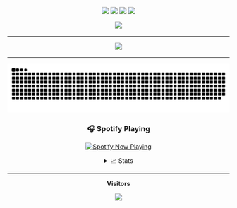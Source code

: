 <p align="center"> 
   <img src="https://img.shields.io/badge/-JavaScript-black?style=flat-square&logo=javascript" /> 
   <img src="https://img.shields.io/badge/-TypeScript-black?style=flat-square&logo=typescript" /> 
   <img src="https://img.shields.io/badge/-Node.js-black?style=flat-square&logo=Node.js" /> 
   <img src="https://img.shields.io/badge/-GitHub-black?style=flat-square&logo=github" /> <br> 
 </p> 
  
 <div align="center"> 
  
 ![](https://github-readme-streak-stats.herokuapp.com/?user=Erkahaa&theme=dracula&hide_border=true)<br/> 
 ___ 
 ![](http://github-profile-summary-cards.vercel.app/api/cards/profile-details?username=Erkahaa&theme=dracula) 
 ___ 
<p align="center"> 
 <img src="https://github.com/Platane/snk/raw/output/github-contribution-grid-snake.svg" alt="nz" width="700"/> 
 </p> 
  
 ### 🎧 Spotify Playing 
  
 <p align="center"> 
   <a href="https://open.spotify.com/user/t8vo4pltlule81fjmnqvu1oyh?si=hpQFgcAHSpWaS1T-0--ksQ" target="_blank"><img src="https://novatorem.vercel.app/api/spotify?background_color=242429&border_color=ffffff" alt="Spotify Now Playing" width="350"/></a> 
 </p> 
 
 <details><summary>📈 Stats</summary> 
 <div align="center"> 
 <br> 
  
 <img align="center" src="http://github-profile-summary-cards.vercel.app/api/cards/repos-per-language?username=Erkahaa&theme=dracula" /> 
 <img align="center" src="http://github-profile-summary-cards.vercel.app/api/cards/most-commit-language?username=Erkahaa&theme=dracula" /> 
  
 </div> 
 </details> 
  
 ___ 
 <p align="center"><b>Visitors</b></p> 
  
 <div align="center"> 
  
   ![](https://count.getloli.com/get/@Erkahaa?theme=rule34) 
  
 </div>
 
